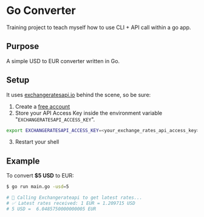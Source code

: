 # Go Converter

Training project to teach myself how to use CLI + API call within a go app.

## Purpose

A simple USD to EUR converter written in Go.

## Setup

It uses [exchangeratesapi.io](https://exchangeratesapi.io/) behind the scene, so be sure:

1. Create a [free account](https://manage.exchangeratesapi.io/signup/free)
2. Store your API Access Key inside the environment variable "`EXCHANGERATESAPI_ACCESS_KEY`".

```zsh
export EXCHANGERATESAPI_ACCESS_KEY=<your_exchange_rates_api_access_key>
```

3. Restart your shell

## Example

To convert **$5 USD** to EUR:

```zsh
$ go run main.go -usd=5

# 📡 Calling Exchangerateapi to get latest rates...
# ✅ Latest rates received: 1 EUR = 1.209715 USD
# 5 USD =  6.0485750000000005 EUR
```